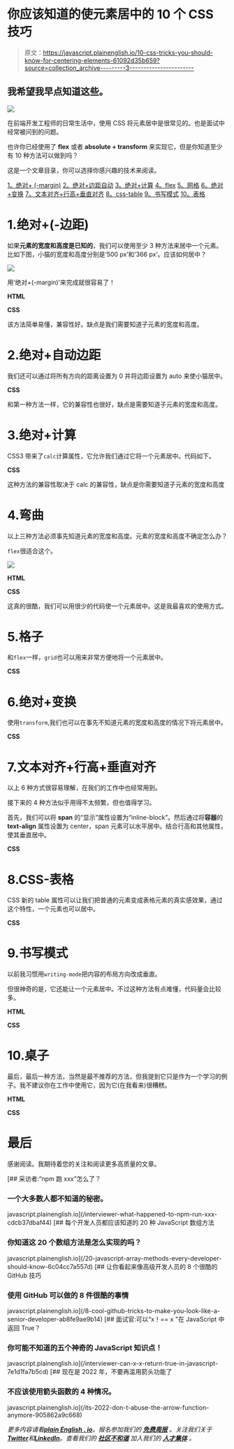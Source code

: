 # 你应该知道的使元素居中的 10 个 CSS 技巧

> 原文：<https://javascript.plainenglish.io/10-css-tricks-you-should-know-for-centering-elements-61092d35b659?source=collection_archive---------3----------------------->

## 我希望我早点知道这些。

![](img/02ba3cc971a2fe650c105209cdd1de77.png)

在前端开发工程师的日常生活中，使用 CSS 将元素居中是很常见的。也是面试中经常被问到的问题。

也许你已经使用了 **flex** 或者 **absolute + transform** 来实现它，但是你知道至少有 10 种方法可以做到吗？

这是一个文章目录，你可以选择你感兴趣的技术来阅读。

[1。绝对+ (-margin)](#154f)
[2。绝对+边距自动](#506b)
[3。绝对+计算](#79a7)
[4。flex](#d00c)
[5。网格](#7683)
[6。绝对+变换](#a1ed)
[7。文本对齐+行高+垂直对齐](#69a7)
[8。css-table](#6855)
[9。书写模式](#4ce3)
[10。表格](#c119)

# 1.绝对+(-边距)

如果**元素的宽度和高度是已知的**，我们可以使用至少 3 种方法来居中一个元素。比如下图，小猫的宽度和高度分别是‘500 px’和‘366 px’。应该如何居中？

![](img/d8c1bc473bbe02dae44e0639dcad83c1.png)

用‘绝对+(-margin)’来完成就很容易了！

**HTML**

**CSS**

该方法简单易懂，兼容性好。缺点是我们需要知道子元素的宽度和高度。

# 2.绝对+自动边距

我们还可以通过将所有方向的距离设置为 0 并将边距设置为 auto 来使小猫居中。

**CSS**

和第一种方法一样，它的兼容性也很好，缺点是需要知道子元素的宽度和高度。

# 3.绝对+计算

CSS3 带来了`calc`计算属性，它允许我们通过它将一个元素居中。代码如下。

**CSS**

这种方法的兼容性取决于 calc 的兼容性，缺点是你需要知道子元素的宽度和高度

# 4.弯曲

以上三种方法必须事先知道元素的宽度和高度。元素的宽度和高度不确定怎么办？

`flex`很适合这个。

![](img/22cfc814543f01c3da45a1d02eb62bd0.png)

**HTML**

**CSS**

这真的很酷，我们可以用很少的代码使一个元素居中。这是我最喜欢的使用方式。

# 5.格子

和`flex`一样，`grid`也可以用来非常方便地将一个元素居中。

**CSS**

# 6.绝对+变换

使用`transform`,我们也可以在事先不知道元素的宽度和高度的情况下将元素居中。

**CSS**

# 7.文本对齐+行高+垂直对齐

以上 6 种方式很容易理解，在我们的工作中也经常用到。

接下来的 4 种方法似乎用得不太频繁，但也值得学习。

首先，我们可以将 **span** 的“显示”属性设置为“inline-block”。然后通过将**容器**的 **text-align** 属性设置为 center，span 元素可以水平居中。结合行高和其他属性，使其垂直居中。

**CSS**

# 8.CSS-表格

CSS 新的 table 属性可以让我们把普通的元素变成表格元素的真实感效果，通过这个特性，一个元素也可以居中。

**CSS**

# 9.书写模式

以前我习惯用`writing-mode`把内容的布局方向改成垂直。

但很神奇的是，它还能让一个元素居中。不过这种方法有点难懂，代码量会比较多。

**HTML**

**CSS**

# 10.桌子

最后，最后一种方法，当然是最不推荐的方法，但我提到它只是作为一个学习的例子。我不建议你在工作中使用它，因为它(在我看来)很糟糕。

**HTML**

**CSS**

# 最后

感谢阅读。我期待着您的关注和阅读更多高质量的文章。

[](/interviewer-what-happened-to-npm-run-xxx-cdcb37dbaf44) [## 采访者:“npm 跑 xxx”怎么了？

### 一个大多数人都不知道的秘密。

javascript.plainenglish.io](/interviewer-what-happened-to-npm-run-xxx-cdcb37dbaf44) [](/20-javascript-array-methods-every-developer-should-know-6c04cc7a557d) [## 每个开发人员都应该知道的 20 种 JavaScript 数组方法

### 你知道这 20 个数组方法是怎么实现的吗？

javascript.plainenglish.io](/20-javascript-array-methods-every-developer-should-know-6c04cc7a557d) [](/8-cool-github-tricks-to-make-you-look-like-a-senior-developer-ab8fe9ae9b14) [## 让你看起来像高级开发人员的 8 个很酷的 GitHub 技巧

### 使用 GitHub 可以做的 8 件很酷的事情

javascript.plainenglish.io](/8-cool-github-tricks-to-make-you-look-like-a-senior-developer-ab8fe9ae9b14) [](/interviewer-can-x-x-return-true-in-javascript-7e1d1fa7b5cd) [## 面试官:可以“x！== x "在 JavaScript 中返回 True？

### 你可能不知道的五个神奇的 JavaScript 知识点！

javascript.plainenglish.io](/interviewer-can-x-x-return-true-in-javascript-7e1d1fa7b5cd) [](/its-2022-don-t-abuse-the-arrow-function-anymore-905862a9c668) [## 现在是 2022 年，不要再滥用箭头功能了

### 不应该使用箭头函数的 4 种情况。

javascript.plainenglish.io](/its-2022-don-t-abuse-the-arrow-function-anymore-905862a9c668) 

*更多内容请看*[***plain English . io***](https://plainenglish.io/)*。报名参加我们的* [***免费周报***](http://newsletter.plainenglish.io/) *。关注我们关于*[***Twitter***](https://twitter.com/inPlainEngHQ)*和*[***LinkedIn***](https://www.linkedin.com/company/inplainenglish/)*。查看我们的* [***社区不和谐***](https://discord.gg/GtDtUAvyhW) *加入我们的* [***人才集体***](https://inplainenglish.pallet.com/talent/welcome) *。*